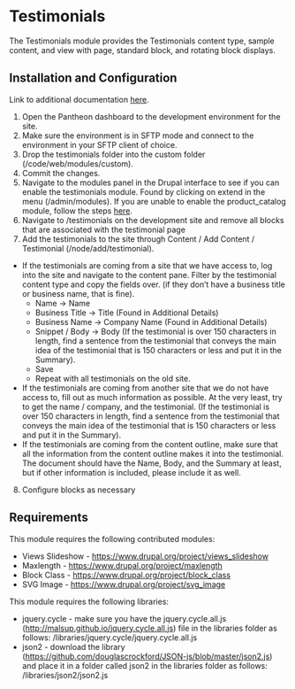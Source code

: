 # Testimonials
The Testimonials module provides the Testimonials content type, sample content, and view with page, standard block, and rotating block displays.

## Installation and Configuration
Link to additional documentation [here](https://docs.google.com/document/d/1JlB25RPxkVDUGS8ogLjT-z7Pe8eTcDIVlV_PQh5kYXU/edit#).
1. Open the Pantheon dashboard to the development environment for the site.
2. Make sure the environment is in SFTP mode and connect to the environment in your SFTP client of choice.
3. Drop the testimonials folder into the custom folder (/code/web/modules/custom).
4. Commit the changes.
5. Navigate to the modules panel in the Drupal interface to see if you can enable the testimonials module. Found by clicking on extend in the menu (/admin/modules). If you are unable to enable the product_catalog module, follow the steps [here](https://docs.google.com/document/d/1ARpeaIfBfv9leLPqFa-UFjgfwMUWgOKUSEv_-JWP2sk/edit#heading=h.4bd8pff8ykpy).
6. Navigate to /testimonials on the development site and remove all blocks that are associated with the testimonial page
7. Add the testimonials to the site through Content / Add Content / Testimonial (/node/add/testimonial).
 - If the testimonials are coming from a site that we have access to, log into the site and navigate to the content pane. Filter by the testimonial content type and copy the fields over. (if they don’t have a business title or business name, that is fine).
    - Name → Name
    - Business Title → Title (Found in Additional Details)
    - Business Name → Company Name (Found in Additional Details)
    - Snippet / Body → Body (If the testimonial is over 150 characters in length, find a sentence from the testimonial that conveys the main idea of the testimonial that is 150 characters or less and put it in the Summary).
    - Save
    - Repeat with all testimonials on the old site.
 - If the testimonials are coming from another site that we do not have access to, fill out as much information as possible. At the very least, try to get the name / company, and the testimonial. (If the testimonial is over 150 characters in length, find a sentence from the testimonial that conveys the main idea of the testimonial that is 150 characters or less and put it in the Summary).
 - If the testimonials are coming from the content outline, make sure that all the information from the content outline makes it into the testimonial. The document should have the Name, Body, and the Summary at least, but if other information is included, please include it as well.
8. Configure blocks as necessary

## Requirements

This module requires the following contributed modules:

* Views Slideshow - https://www.drupal.org/project/views_slideshow
* Maxlength - https://www.drupal.org/project/maxlength
* Block Class - https://www.drupal.org/project/block_class
* SVG Image - https://www.drupal.org/project/svg_image

This module requires the following libraries:

* jquery.cycle - make sure you have the jquery.cycle.all.js
  (http://malsup.github.io/jquery.cycle.all.js) file in the libraries folder as
  follows: /libraries/jquery.cycle/jquery.cycle.all.js
* json2 - download the library
  (https://github.com/douglascrockford/JSON-js/blob/master/json2.js) and place it
  in a folder called json2 in the libraries folder as follows:
  /libraries/json2/json2.js

